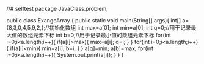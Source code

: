 //# selftest
package JavaClass.problem;

public class ExangeArray {
    public static void main(String[] args){
        int[] a={8,3,0,4,5,9,2,};//初始化数组
        int max=a[0];
        int min=a[0];
        int q=0;//用于记录最大值的数组元素下标
        int b=0;//用于记录最小值的数组元素下标
        for(int i=0;i<a.length;i++){
            if(a[i]>max){
                max=a[i];
                q=i;
            }
        }
        for(int i=0;i<a.length;i++){
            if(a[i]<min){
                min=a[i];
                b=i;
            }
        }
        a[q]=min;
        a[b]=max;
        for(int i=0;i<a.length;i++){
            System.out.print(a[i]);
        }
    }
}
